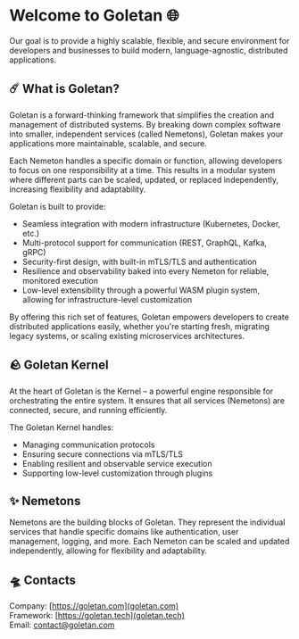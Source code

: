 # Welcome to Goletan 🌐

Our goal is to provide a highly scalable, flexible, and secure environment for developers and businesses to build modern, language-agnostic, distributed applications.

## ☄️ What is Goletan?

Goletan is a forward-thinking framework that simplifies the creation and management of distributed systems. By breaking down complex software into smaller, independent services (called Nemetons), Goletan makes your applications more maintainable, scalable, and secure.

Each Nemeton handles a specific domain or function, allowing developers to focus on one responsibility at a time. This results in a modular system where different parts can be scaled, updated, or replaced independently, increasing flexibility and adaptability.

Goletan is built to provide:

- Seamless integration with modern infrastructure (Kubernetes, Docker, etc.)
- Multi-protocol support for communication (REST, GraphQL, Kafka, gRPC)
- Security-first design, with built-in mTLS/TLS and authentication
- Resilience and observability baked into every Nemeton for reliable, monitored execution
- Low-level extensibility through a powerful WASM plugin system, allowing for infrastructure-level customization

By offering this rich set of features, Goletan empowers developers to create distributed applications easily, whether you're starting fresh, migrating legacy systems, or scaling existing microservices architectures.

## 🪨 Goletan Kernel

At the heart of Goletan is the Kernel – a powerful engine responsible for orchestrating the entire system. It ensures that all services (Nemetons) are connected, secure, and running efficiently.

The Goletan Kernel handles:

- Managing communication protocols
- Ensuring secure connections via mTLS/TLS
- Enabling resilient and observable service execution
- Supporting low-level customization through plugins

## ✨ Nemetons

Nemetons are the building blocks of Goletan. They represent the individual services that handle specific domains like authentication, user management, logging, and more. Each Nemeton can be scaled and updated independently, allowing for flexibility and adaptability.

## 🛸 Contacts

Company: [https://goletan.com](goletan.com)<br />
Framework: [https://goletan.tech](goletan.tech)<br />
Email: <contact@goletan.com>
